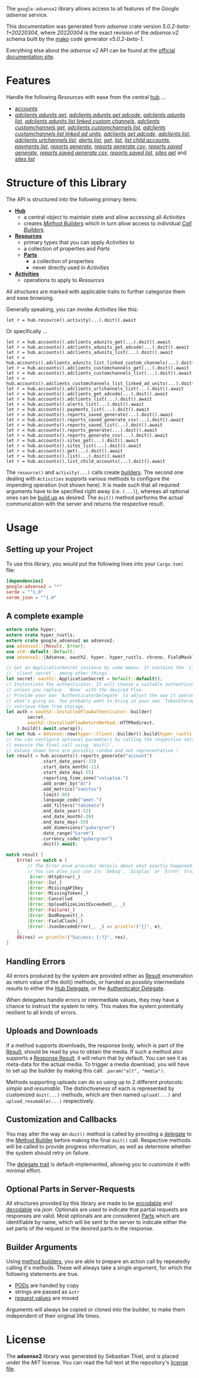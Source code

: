 <!---
DO NOT EDIT !
This file was generated automatically from 'src/generator/templates/api/README.md.mako'
DO NOT EDIT !
-->
The `google-adsense2` library allows access to all features of the *Google adsense* service.

This documentation was generated from *adsense* crate version *5.0.2-beta-1+20220304*, where *20220304* is the exact revision of the *adsense:v2* schema built by the [mako](http://www.makotemplates.org/) code generator *v5.0.2-beta-1*.

Everything else about the *adsense* *v2* API can be found at the
[official documentation site](https://developers.google.com/adsense/management/).
# Features

Handle the following *Resources* with ease from the central [hub](https://docs.rs/google-adsense2/5.0.2-beta-1+20220304/google_adsense2/Adsense) ... 

* [accounts](https://docs.rs/google-adsense2/5.0.2-beta-1+20220304/google_adsense2/api::Account)
 * [*adclients adunits get*](https://docs.rs/google-adsense2/5.0.2-beta-1+20220304/google_adsense2/api::AccountAdclientAdunitGetCall), [*adclients adunits get adcode*](https://docs.rs/google-adsense2/5.0.2-beta-1+20220304/google_adsense2/api::AccountAdclientAdunitGetAdcodeCall), [*adclients adunits list*](https://docs.rs/google-adsense2/5.0.2-beta-1+20220304/google_adsense2/api::AccountAdclientAdunitListCall), [*adclients adunits list linked custom channels*](https://docs.rs/google-adsense2/5.0.2-beta-1+20220304/google_adsense2/api::AccountAdclientAdunitListLinkedCustomChannelCall), [*adclients customchannels get*](https://docs.rs/google-adsense2/5.0.2-beta-1+20220304/google_adsense2/api::AccountAdclientCustomchannelGetCall), [*adclients customchannels list*](https://docs.rs/google-adsense2/5.0.2-beta-1+20220304/google_adsense2/api::AccountAdclientCustomchannelListCall), [*adclients customchannels list linked ad units*](https://docs.rs/google-adsense2/5.0.2-beta-1+20220304/google_adsense2/api::AccountAdclientCustomchannelListLinkedAdUnitCall), [*adclients get adcode*](https://docs.rs/google-adsense2/5.0.2-beta-1+20220304/google_adsense2/api::AccountAdclientGetAdcodeCall), [*adclients list*](https://docs.rs/google-adsense2/5.0.2-beta-1+20220304/google_adsense2/api::AccountAdclientListCall), [*adclients urlchannels list*](https://docs.rs/google-adsense2/5.0.2-beta-1+20220304/google_adsense2/api::AccountAdclientUrlchannelListCall), [*alerts list*](https://docs.rs/google-adsense2/5.0.2-beta-1+20220304/google_adsense2/api::AccountAlertListCall), [*get*](https://docs.rs/google-adsense2/5.0.2-beta-1+20220304/google_adsense2/api::AccountGetCall), [*list*](https://docs.rs/google-adsense2/5.0.2-beta-1+20220304/google_adsense2/api::AccountListCall), [*list child accounts*](https://docs.rs/google-adsense2/5.0.2-beta-1+20220304/google_adsense2/api::AccountListChildAccountCall), [*payments list*](https://docs.rs/google-adsense2/5.0.2-beta-1+20220304/google_adsense2/api::AccountPaymentListCall), [*reports generate*](https://docs.rs/google-adsense2/5.0.2-beta-1+20220304/google_adsense2/api::AccountReportGenerateCall), [*reports generate csv*](https://docs.rs/google-adsense2/5.0.2-beta-1+20220304/google_adsense2/api::AccountReportGenerateCsvCall), [*reports saved generate*](https://docs.rs/google-adsense2/5.0.2-beta-1+20220304/google_adsense2/api::AccountReportSavedGenerateCall), [*reports saved generate csv*](https://docs.rs/google-adsense2/5.0.2-beta-1+20220304/google_adsense2/api::AccountReportSavedGenerateCsvCall), [*reports saved list*](https://docs.rs/google-adsense2/5.0.2-beta-1+20220304/google_adsense2/api::AccountReportSavedListCall), [*sites get*](https://docs.rs/google-adsense2/5.0.2-beta-1+20220304/google_adsense2/api::AccountSiteGetCall) and [*sites list*](https://docs.rs/google-adsense2/5.0.2-beta-1+20220304/google_adsense2/api::AccountSiteListCall)




# Structure of this Library

The API is structured into the following primary items:

* **[Hub](https://docs.rs/google-adsense2/5.0.2-beta-1+20220304/google_adsense2/Adsense)**
    * a central object to maintain state and allow accessing all *Activities*
    * creates [*Method Builders*](https://docs.rs/google-adsense2/5.0.2-beta-1+20220304/google_adsense2/client::MethodsBuilder) which in turn
      allow access to individual [*Call Builders*](https://docs.rs/google-adsense2/5.0.2-beta-1+20220304/google_adsense2/client::CallBuilder)
* **[Resources](https://docs.rs/google-adsense2/5.0.2-beta-1+20220304/google_adsense2/client::Resource)**
    * primary types that you can apply *Activities* to
    * a collection of properties and *Parts*
    * **[Parts](https://docs.rs/google-adsense2/5.0.2-beta-1+20220304/google_adsense2/client::Part)**
        * a collection of properties
        * never directly used in *Activities*
* **[Activities](https://docs.rs/google-adsense2/5.0.2-beta-1+20220304/google_adsense2/client::CallBuilder)**
    * operations to apply to *Resources*

All *structures* are marked with applicable traits to further categorize them and ease browsing.

Generally speaking, you can invoke *Activities* like this:

```Rust,ignore
let r = hub.resource().activity(...).doit().await
```

Or specifically ...

```ignore
let r = hub.accounts().adclients_adunits_get(...).doit().await
let r = hub.accounts().adclients_adunits_get_adcode(...).doit().await
let r = hub.accounts().adclients_adunits_list(...).doit().await
let r = hub.accounts().adclients_adunits_list_linked_custom_channels(...).doit().await
let r = hub.accounts().adclients_customchannels_get(...).doit().await
let r = hub.accounts().adclients_customchannels_list(...).doit().await
let r = hub.accounts().adclients_customchannels_list_linked_ad_units(...).doit().await
let r = hub.accounts().adclients_urlchannels_list(...).doit().await
let r = hub.accounts().adclients_get_adcode(...).doit().await
let r = hub.accounts().adclients_list(...).doit().await
let r = hub.accounts().alerts_list(...).doit().await
let r = hub.accounts().payments_list(...).doit().await
let r = hub.accounts().reports_saved_generate(...).doit().await
let r = hub.accounts().reports_saved_generate_csv(...).doit().await
let r = hub.accounts().reports_saved_list(...).doit().await
let r = hub.accounts().reports_generate(...).doit().await
let r = hub.accounts().reports_generate_csv(...).doit().await
let r = hub.accounts().sites_get(...).doit().await
let r = hub.accounts().sites_list(...).doit().await
let r = hub.accounts().get(...).doit().await
let r = hub.accounts().list(...).doit().await
let r = hub.accounts().list_child_accounts(...).doit().await
```

The `resource()` and `activity(...)` calls create [builders][builder-pattern]. The second one dealing with `Activities` 
supports various methods to configure the impending operation (not shown here). It is made such that all required arguments have to be 
specified right away (i.e. `(...)`), whereas all optional ones can be [build up][builder-pattern] as desired.
The `doit()` method performs the actual communication with the server and returns the respective result.

# Usage

## Setting up your Project

To use this library, you would put the following lines into your `Cargo.toml` file:

```toml
[dependencies]
google-adsense2 = "*"
serde = "^1.0"
serde_json = "^1.0"
```

## A complete example

```Rust
extern crate hyper;
extern crate hyper_rustls;
extern crate google_adsense2 as adsense2;
use adsense2::{Result, Error};
use std::default::Default;
use adsense2::{Adsense, oauth2, hyper, hyper_rustls, chrono, FieldMask};

// Get an ApplicationSecret instance by some means. It contains the `client_id` and 
// `client_secret`, among other things.
let secret: oauth2::ApplicationSecret = Default::default();
// Instantiate the authenticator. It will choose a suitable authentication flow for you, 
// unless you replace  `None` with the desired Flow.
// Provide your own `AuthenticatorDelegate` to adjust the way it operates and get feedback about 
// what's going on. You probably want to bring in your own `TokenStorage` to persist tokens and
// retrieve them from storage.
let auth = oauth2::InstalledFlowAuthenticator::builder(
        secret,
        oauth2::InstalledFlowReturnMethod::HTTPRedirect,
    ).build().await.unwrap();
let mut hub = Adsense::new(hyper::Client::builder().build(hyper_rustls::HttpsConnectorBuilder::new().with_native_roots().https_or_http().enable_http1().enable_http2().build()), auth);
// You can configure optional parameters by calling the respective setters at will, and
// execute the final call using `doit()`.
// Values shown here are possibly random and not representative !
let result = hub.accounts().reports_generate("account")
             .start_date_year(-33)
             .start_date_month(-11)
             .start_date_day(-55)
             .reporting_time_zone("voluptua.")
             .add_order_by("At")
             .add_metrics("sanctus")
             .limit(-80)
             .language_code("amet.")
             .add_filters("takimata")
             .end_date_year(-52)
             .end_date_month(-20)
             .end_date_day(-55)
             .add_dimensions("gubergren")
             .date_range("Lorem")
             .currency_code("gubergren")
             .doit().await;

match result {
    Err(e) => match e {
        // The Error enum provides details about what exactly happened.
        // You can also just use its `Debug`, `Display` or `Error` traits
         Error::HttpError(_)
        |Error::Io(_)
        |Error::MissingAPIKey
        |Error::MissingToken(_)
        |Error::Cancelled
        |Error::UploadSizeLimitExceeded(_, _)
        |Error::Failure(_)
        |Error::BadRequest(_)
        |Error::FieldClash(_)
        |Error::JsonDecodeError(_, _) => println!("{}", e),
    },
    Ok(res) => println!("Success: {:?}", res),
}

```
## Handling Errors

All errors produced by the system are provided either as [Result](https://docs.rs/google-adsense2/5.0.2-beta-1+20220304/google_adsense2/client::Result) enumeration as return value of
the doit() methods, or handed as possibly intermediate results to either the 
[Hub Delegate](https://docs.rs/google-adsense2/5.0.2-beta-1+20220304/google_adsense2/client::Delegate), or the [Authenticator Delegate](https://docs.rs/yup-oauth2/*/yup_oauth2/trait.AuthenticatorDelegate.html).

When delegates handle errors or intermediate values, they may have a chance to instruct the system to retry. This 
makes the system potentially resilient to all kinds of errors.

## Uploads and Downloads
If a method supports downloads, the response body, which is part of the [Result](https://docs.rs/google-adsense2/5.0.2-beta-1+20220304/google_adsense2/client::Result), should be
read by you to obtain the media.
If such a method also supports a [Response Result](https://docs.rs/google-adsense2/5.0.2-beta-1+20220304/google_adsense2/client::ResponseResult), it will return that by default.
You can see it as meta-data for the actual media. To trigger a media download, you will have to set up the builder by making
this call: `.param("alt", "media")`.

Methods supporting uploads can do so using up to 2 different protocols: 
*simple* and *resumable*. The distinctiveness of each is represented by customized 
`doit(...)` methods, which are then named `upload(...)` and `upload_resumable(...)` respectively.

## Customization and Callbacks

You may alter the way an `doit()` method is called by providing a [delegate](https://docs.rs/google-adsense2/5.0.2-beta-1+20220304/google_adsense2/client::Delegate) to the 
[Method Builder](https://docs.rs/google-adsense2/5.0.2-beta-1+20220304/google_adsense2/client::CallBuilder) before making the final `doit()` call. 
Respective methods will be called to provide progress information, as well as determine whether the system should 
retry on failure.

The [delegate trait](https://docs.rs/google-adsense2/5.0.2-beta-1+20220304/google_adsense2/client::Delegate) is default-implemented, allowing you to customize it with minimal effort.

## Optional Parts in Server-Requests

All structures provided by this library are made to be [encodable](https://docs.rs/google-adsense2/5.0.2-beta-1+20220304/google_adsense2/client::RequestValue) and 
[decodable](https://docs.rs/google-adsense2/5.0.2-beta-1+20220304/google_adsense2/client::ResponseResult) via *json*. Optionals are used to indicate that partial requests are responses 
are valid.
Most optionals are are considered [Parts](https://docs.rs/google-adsense2/5.0.2-beta-1+20220304/google_adsense2/client::Part) which are identifiable by name, which will be sent to 
the server to indicate either the set parts of the request or the desired parts in the response.

## Builder Arguments

Using [method builders](https://docs.rs/google-adsense2/5.0.2-beta-1+20220304/google_adsense2/client::CallBuilder), you are able to prepare an action call by repeatedly calling it's methods.
These will always take a single argument, for which the following statements are true.

* [PODs][wiki-pod] are handed by copy
* strings are passed as `&str`
* [request values](https://docs.rs/google-adsense2/5.0.2-beta-1+20220304/google_adsense2/client::RequestValue) are moved

Arguments will always be copied or cloned into the builder, to make them independent of their original life times.

[wiki-pod]: http://en.wikipedia.org/wiki/Plain_old_data_structure
[builder-pattern]: http://en.wikipedia.org/wiki/Builder_pattern
[google-go-api]: https://github.com/google/google-api-go-client

# License
The **adsense2** library was generated by Sebastian Thiel, and is placed 
under the *MIT* license.
You can read the full text at the repository's [license file][repo-license].

[repo-license]: https://github.com/Byron/google-apis-rsblob/main/LICENSE.md

